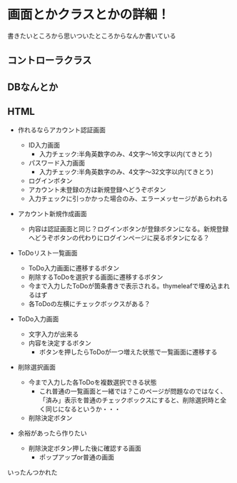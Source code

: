 # 画面とかクラスとかの詳細！

書きたいところから思いついたところからなんか書いている

## コントローラクラス

## DBなんとか

## HTML
- 作れるならアカウント認証画面
  - ID入力画面
    - 入力チェック:半角英数字のみ、4文字～16文字以内(てきとう)
  - パスワード入力画面
    - 入力チェック:半角英数字のみ、4文字～32文字以内(てきとう)
  - ログインボタン
  - アカウント未登録の方は新規登録へどうぞボタン
  - 入力チェックに引っかかった場合のみ、エラーメッセージがあらわれる

- アカウント新規作成画面
  - 内容は認証画面と同じ？ログインボタンが登録ボタンになる。新規登録へどうぞボタンの代わりにログインページに戻るボタンになる？

- ToDoリスト一覧画面
  - ToDo入力画面に遷移するボタン
  - 削除するToDoを選択する画面に遷移するボタン
  - 今まで入力したToDoが箇条書きで表示される。thymeleafで埋め込まれるはず
  - 各ToDoの左横にチェックボックスがある？

- ToDo入力画面
  - 文字入力が出来る
  - 内容を決定するボタン
    - ボタンを押したらToDoが一つ増えた状態で一覧画面に遷移する

- 削除選択画面
  - 今まで入力した各ToDoを複数選択できる状態
    - これ普通の一覧画面と一緒では？このページが問題なのではなく、「済み」表示を普通のチェックボックスにすると、削除選択時と全く同じになるというか・・・
  - 削除決定ボタン

- 余裕があったら作りたい
  - 削除決定ボタン押した後に確認する画面
    - ポップアップor普通の画面



いったんつかれた